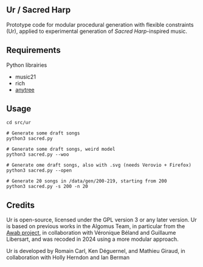 

## Ur / Sacred Harp

Prototype code for modular procedural generation with flexible constraints (Ur), applied to experimental generation of *Sacred Harp*-inspired music.

## Requirements

Python librairies
- music21
- rich
- [anytree](https://anytree.readthedocs.io/en/latest/)

## Usage

```
cd src/ur

# Generate some draft songs
python3 sacred.py 

# Generate some draft songs, weird model
python3 sacred.py --woo

# Generate ome draft songs, also with .svg (needs Verovio + Firefox)
python3 sacred.py --open

# Generate 20 songs in /data/gen/200-219, starting from 200
python3 sacred.py -s 200 -n 20
```

## Credits

Ur is open-source, licensed under the GPL version 3 or any later version. Ur is based on previous works in the Algomus Team, in particular from the [Awab project](http://algomus.fr/awab/), in collaboration with Véronique Béland and Guillaume Libersart, and was recoded in 2024 using a more modular approach.

Ur is developed by Romain Carl, Ken Déguernel, and Mathieu Giraud,
in collaboration with Holly Herndon and Ian Berman
